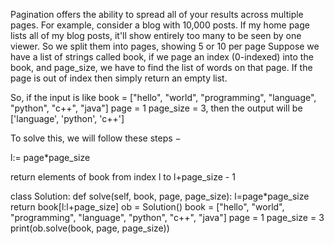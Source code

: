 Pagination offers the ability to spread all of your results across multiple pages. For example, consider a blog with 10,000 posts. If my home page lists all of my blog posts, it'll show entirely too many to be seen by one viewer. So we split them into pages, showing 5 or 10 per page
Suppose we have a list of strings called book, if we page an index (0-indexed) into the book, and page_size, we have to find the list of words on that page. If the page is out of index then simply return an empty list.

So, if the input is like book = ["hello", "world", "programming", "language", "python", "c++", "java"] page = 1 page_size = 3, then the output will be ['language', 'python', 'c++']

To solve this, we will follow these steps −

l:= page*page_size

return elements of book from index l to l+page_size - 1

class Solution:
   def solve(self, book, page, page_size):
      l=page*page_size
      return book[l:l+page_size]
ob = Solution()
book = ["hello", "world", "programming", "language", "python", "c++",
"java"]
page = 1
page_size = 3
print(ob.solve(book, page, page_size))
